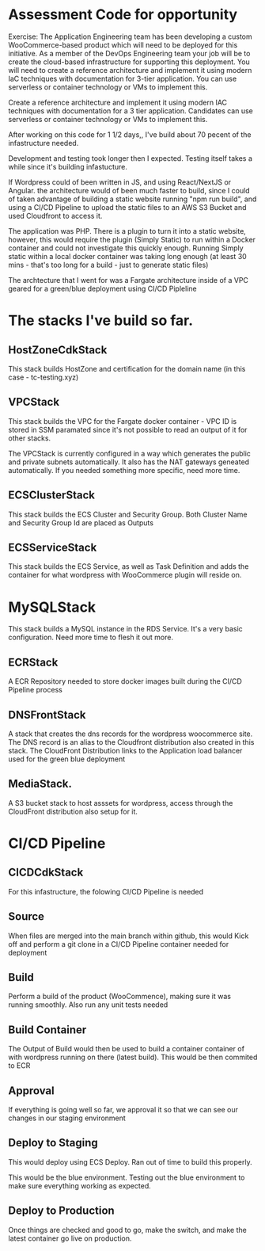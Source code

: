 # Assessment Code for opportunity

Exercise: The Application Engineering team has been developing a custom WooCommerce-based product which will need to be deployed for this initiative. As a member of the DevOps Engineering team your job will be to create the cloud-based infrastructure for supporting this deployment. You will need to create a reference architecture and implement it using modern IaC techniques with documentation for 3-tier application. You can use serverless or container technology or VMs to implement this.

Create a reference architecture and implement it using modern IAC techniques with documentation for a 3 tier application. Candidates can use serverless or container technology or VMs to implement this.

After working on this code for 1 1/2 days,, I've build about 70 pecent of the infastructure needed.

Development and testing took longer then I expected. Testing itself takes a while since it's building infastucture. 

If Wordpress could of been written in JS, and using  React/NextJS or Angular. the architecture would of been much faster to build, since I could of taken advantage of building a static website running "npm run build", and using a CI/CD Pipeline to upload the static files to an AWS S3 Bucket and used Cloudfront to access it.

The application was PHP. There is a plugin to turn it into a static website, however, this would require the plugin (Simply Static) to run within a Docker container and could not investigate this quickly enough. Running Simply static within a local docker container was taking long enough (at least 30 mins - that's too long for a build - just to generate static files)

The archtecture that I went for was a Fargate architecture inside of a VPC geared for a green/blue deployment using CI/CD Pipleline


# The stacks I've build so far.

## HostZoneCdkStack
This stack builds HostZone and certification for the domain name (in this case - tc-testing.xyz)

## VPCStack
This stack builds the VPC for the Fargate docker container - VPC ID is stored in SSM paramated since it's not possible to read an output of it for other stacks. 

The VPCStack is currently configured in a way which generates the public and private subnets  automatically. It also has the NAT gateways geneated automatically. If you needed something more specific, need more time. 

## ECSClusterStack
This stack builds the ECS Cluster and Security Group. Both Cluster Name and Security Group Id are placed as Outputs

## ECSServiceStack
This stack builds the ECS Service, as well as Task Definition and adds the container for what wordpress with  WooCommerce plugin will reside on.

# MySQLStack
This stack builds a MySQL instance in the RDS Service. It's a very basic configuration. Need more time to flesh it out more.

## ECRStack

A ECR Repository needed to store docker images built during the CI/CD Pipeline process

## DNSFrontStack

A stack that creates the dns records for the wordpress woocommerce site. The DNS record is an alias to the Cloudfront distribution also created in this stack. The CloudFront Distribution links to the Application load balancer used for the green blue deployment


## MediaStack. 

A S3 bucket stack to host asssets for wordpress, access through the CloudFront distribution also setup for it.


# CI/CD Pipeline

## CICDCdkStack

For this infastructure, the folowing CI/CD Pipeline is needed

## Source 

When files are merged into the main branch within github, this would Kick off and perform a git clone in a CI/CD Pipeline container needed for deployment
 
## Build

Perform a build of the product (WooCommence), making sure it was running smoothly. Also run any unit tests needed

## Build Container

The Output of Build would then be used to build a container container of with wordpress running on there (latest build). This would be then commited to ECR 

## Approval

If everything is going well so far, we approval it so that we can see our changes in our staging environment

## Deploy to Staging

This would deploy using ECS Deploy. Ran out of time to build this properly.

This would be the blue environment. Testing out the blue environment to make sure everything working as expected.

## Deploy to Production

Once things are checked and good to go, make the switch, and make the latest container go live on production.

